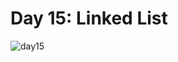 # Day 15: Linked List
![day15](https://github.com/Jaoearn/HackerrankChallenges30DaysOfCode/assets/128070861/4b7fb943-fe37-4c58-a216-a8a5b9d3a83b)
